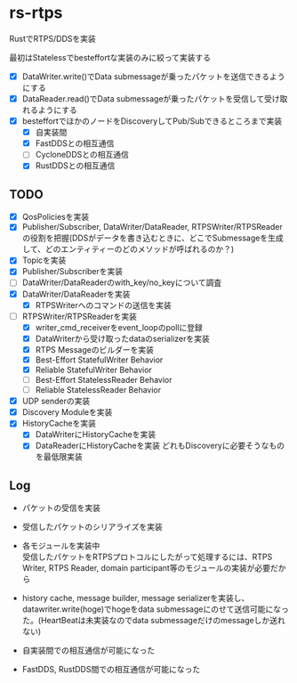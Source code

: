 # rs-rtps
RustでRTPS/DDSを実装

最初はStatelessでbesteffortな実装のみに絞って実装する

- [x] DataWriter.write()でData submessageが乗ったパケットを送信できるようにする
- [x] DataReader.read()でData submessageが乗ったパケットを受信して受け取れるようにする
- [x] besteffortでほかのノードをDiscoveryしてPub/Subできるところまで実装
    - [x] 自実装間
    - [x] FastDDSとの相互通信
    - [ ] CycloneDDSとの相互通信
    - [x] RustDDSとの相互通信

## TODO
- [x] QosPoliciesを実装
- [x] Publisher/Subscriber, DataWriter/DataReader, RTPSWriter/RTPSReaderの役割を把握(DDSがデータを書き込むときに、どこでSubmessageを生成して、どのエンティティーのどのメソッドが呼ばれるのか？)
- [x] Topicを実装
- [x] Publisher/Subscriberを実装
- [ ] DataWriter/DataReaderのwith_key/no_keyについて調査
- [x] DataWriter/DataReaderを実装
    - [x] RTPSWriterへのコマンドの送信を実装
- [ ] RTPSWriter/RTPSReaderを実装
    - [x] writer_cmd_receiverをevent_loopのpollに登録
    - [x] DataWriterから受け取ったdataのserializerを実装
    - [x] RTPS Messageのビルダーを実装
    - [x] Best-Effort StatefulWriter Behavior
    - [x] Reliable StatefulWriter Behavior
    - [ ] Best-Effort StatelessReader Behavior
    - [ ] Reliable StatelessReader Behavior
- [x] UDP senderの実装
- [x] Discovery Moduleを実装
- [x] HistoryCacheを実装
    - [x] DataWriterにHistoryCacheを実装
    - [x] DataReaderにHistoryCacheを実装
どれもDiscoveryに必要そうなものを最低限実装

## Log
+ パケットの受信を実装

+ 受信したパケットのシリアライズを実装


+ 各モジュールを実装中\
受信したパケットをRTPSプロトコルにしたがって処理するには、RTPS Writer, RTPS Reader, domain participant等のモジュールの実装が必要だから

+ history cache, message builder, message serializerを実装し、datawriter.write(hoge)でhogeをdata submessageにのせて送信可能になった。(HeartBeatは未実装なのでdata submessageだけのmessageしか送れない)

+ 自実装間での相互通信が可能になった

+ FastDDS, RustDDS間での相互通信が可能になった
